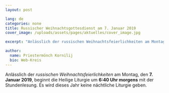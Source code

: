 ```yaml
---
layout: post

lang: de
categories: none
title: Russischer Weihnachtsgottesdienst am 7. Januar 2019
cover_image: /uploads/assets/pages/aktuelles/cover_image.jpg

excerpt: "Anlässlich der russischen Weihnachtsfeierlichkeiten am Montag, den 7. Januar 2019, beginnt die Heilige Liturgie um 6:40 Uhr morgens ..."

author:
  name: Priestermönch Kornilij
  bio: Web-Kreis
---
```

Anlässlich der _russischen Weihnachtsfeierlichkeiten_ am Montag, den **7. Januar 2019**, beginnt die Heilige Liturgie um **6:40 Uhr morgens** mit der Stundenlesung. Es wird dieses Jahr keine nächtliche Liturgie geben.

